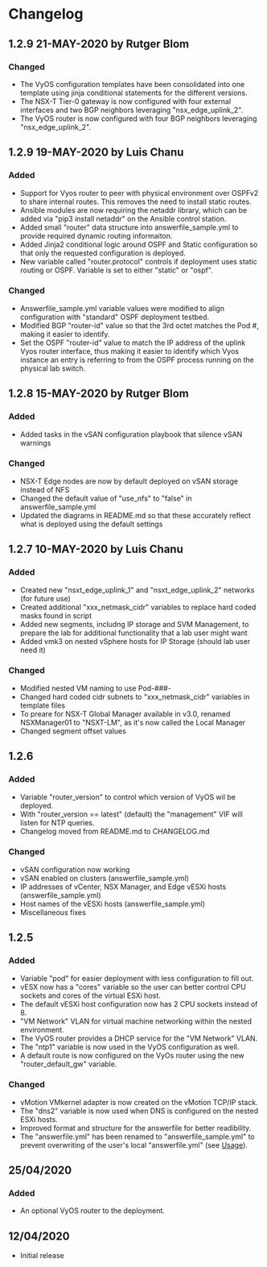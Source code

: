 # Changelog

## 1.2.9 21-MAY-2020 by Rutger Blom

### Changed

- The VyOS configuration templates have been consolidated into one template using jinja conditional statements for the different versions.
- The NSX-T Tier-0 gateway is now configured with four external interfaces and two BGP neighbors leveraging "nsx_edge_uplink_2".
- The VyOS router is now configured with four BGP neighbors leveraging "nsx_edge_uplink_2".

## 1.2.9 19-MAY-2020 by Luis Chanu

### Added

- Support for Vyos router to peer with physical environment over OSPFv2 to share internal routes.  This removes the need to install static routes.
- Ansible modules are now requiring the netaddr library, which can be added via "pip3 install netaddr" on the Ansible control station.
- Added small "router" data structure into answerfile_sample.yml to provide required dynamic routing informaiton.
- Added Jinja2 conditional logic around OSPF and Static configuration so that only the requested configuration is deployed.
- New variable called "router.protocol" controls if deployment uses static routing or OSPF. Variable is set to either "static" or "ospf".

### Changed

- Answerfile_sample.yml variable values were modified to align configuration with "standard" OSPF deployment testbed.
- Modified BGP "router-id" value so that the 3rd octet matches the Pod #, making it easier to identify.
- Set the OSPF "router-id" value to match the IP address of the uplink Vyos router interface, thus making it easier to identify which Vyos instance an entry is referring to from the OSPF process running on the physical lab switch.

## 1.2.8 15-MAY-2020 by Rutger Blom

### Added
 
- Added tasks in the vSAN configuration playbook that silence vSAN warnings

### Changed

- NSX-T Edge nodes are now by default deployed on vSAN storage instead of NFS
- Changed the default value of "use_nfs" to "false" in answerfile_sample.yml
- Updated the diagrams in README.md so that these accurately reflect what is deployed using the default settings

## 1.2.7 10-MAY-2020 by Luis Chanu

### Added

- Created new "nsxt_edge_uplink_1" and "nsxt_edge_uplink_2" networks (for future use)
- Created additional "xxx_netmask_cidr" variables to replace hard coded masks found in script
- Added new segments, includng IP storage and SVM Management, to prepare the lab for additional functionality that a lab user might want
- Added vmk3 on nested vSphere hosts for IP Storage (should lab user need it) 

### Changed

- Modified nested VM naming to use Pod-###-<vm>
- Changed hard coded cidr subnets to "xxx_netmask_cidr" variables in template files
- To preare for NSX-T Global Manager available in v3.0, renamed NSXManager01 to "NSXT-LM", as it's now called the Local Manager
- Changed segment offset values

## 1.2.6

### Added

- Variable "router_version" to control which version of VyOS wil be deployed.
- With "router_version == latest" (default) the "management" VIF will listen for NTP queries.
- Changelog moved from README.md to CHANGELOG.md

### Changed

- vSAN configuration now working
- vSAN enabled on clusters (answerfile_sample.yml)
- IP addresses of vCenter, NSX Manager, and Edge vESXi hosts (answerfile_sample.yml)
- Host names of the vESXi hosts (answerfile_sample.yml)
- Miscellaneous fixes

## 1.2.5

### Added

- Variable "pod" for easier deployment with less configuration to fill out.
- vESX now has a "cores" variable so the user can better control CPU sockets and cores of the virtual ESXi host.
- The default vESXi host configuration now has 2 CPU sockets instead of 8.
- "VM Network" VLAN for virtual machine networking within the nested environment.
- The VyOS router provides a DHCP service for the "VM Network" VLAN.
- The "ntp1" variable is now used in the VyOS configuration as well.
- A default route is now configured on the VyOs router using the new "router_default_gw" variable.

### Changed

- vMotion VMkernel adapter is now created on the vMotion TCP/IP stack.
- The "dns2" variable is now used when DNS is configured on the nested ESXi hosts. 
- Improved format and structure for the answerfile for better readibility.
- The "answerfile.yml" has been renamed to "answerfile_sample.yml" to prevent overwriting of the user's local "answerfile.yml" (see [Usage](#Usage)).

## 25/04/2020

### Added

- An optional VyOS router to the deployment.

## 12/04/2020

- Initial release

